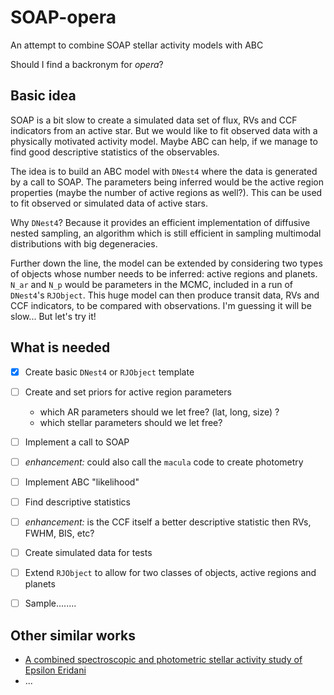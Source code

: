# SOAP-opera

An attempt to combine SOAP stellar activity models with ABC

Should I find a backronym for *opera*?

## Basic idea

SOAP is a bit slow to create a simulated data set of flux, RVs and CCF indicators from an active star.
But we would like to fit observed data with a physically motivated activity model. Maybe ABC can help, if we manage to find good descriptive statistics of the observables.

The idea is to build an ABC model with `DNest4` where the data is generated by a call to SOAP. The parameters being inferred would be the active region properties (maybe the number of active regions as well?). 
This can be used to fit observed or simulated data of active stars.

Why `DNest4`? Because it provides an efficient implementation of diffusive nested sampling, an algorithm which is still efficient in sampling multimodal distributions with big degeneracies.


Further down the line, the model can be extended by considering two types of objects whose number needs to be inferred: active regions and planets. `N_ar` and `N_p` would be parameters in the MCMC, included in a run of `DNest4`'s `RJObject`. 
This huge model can then produce transit data, RVs and CCF indicators, to be compared with observations.
I'm guessing it will be slow... But let's try it!

## What is needed

- [x] Create basic `DNest4` or `RJObject` template
- [ ] Create and set priors for active region parameters
  - which AR parameters should we let free? (lat, long, size) ?
  - which stellar parameters should we let free?
- [ ] Implement a call to SOAP
- [ ] *enhancement:* could also call the `macula` code to create photometry
- [ ] Implement ABC "likelihood"
- [ ] Find descriptive statistics
- [ ] *enhancement:* is the CCF itself a better descriptive statistic then RVs, FWHM, BIS, etc?
- [ ] Create simulated data for tests
- [ ] Extend `RJObject` to allow for two classes of objects, active regions and planets
- [ ] Sample........


## Other similar works

 - [A combined spectroscopic and photometric stellar activity study of Epsilon Eridani](http://arxiv.org/abs/1606.08553v1)
 - ...
